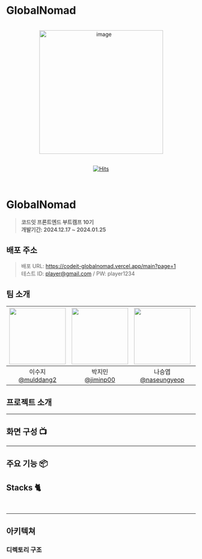 # GlobalNomad
<div align="center">
  <br>
  
<img width="329" alt="image" src="https://github.com/user-attachments/assets/e0fe16bf-efd2-4c4c-85b1-58dee7577703">

  <br>
  <br>
  
[![Hits](https://hits.seeyoufarm.com/api/count/incr/badge.svg?url=https%3A%2F%2Fgithub.com%2Fmulddang2%2Fsuzy-globalnomad&count_bg=%2379C83D&title_bg=%23555555&icon=&icon_color=%23E7E7E7&title=hits&edge_flat=false)](https://hits.seeyoufarm.com)

</div>

<br>

# GlobalNomad
> **코드잇 프론트엔드 부트캠프 10기** <br/> **개발기간: 2024.12.17 ~ 2024.01.25**


## 배포 주소
> 배포 URL: https://codeit-globalnomad.vercel.app/main?page=1 <br/>
> 테스트 ID: player@gmail.com / PW: player1234

## 팀 소개
<div align="center">

|<img src="https://avatars.githubusercontent.com/u/96711699?v=4" width="150" height="150"/>|<img src="https://avatars.githubusercontent.com/u/115972184?v=4" width="150" height="150"/>|<img src="https://avatars.githubusercontent.com/u/166021800?v=4" width="150" height="150"/>|<img src="https://avatars.githubusercontent.com/u/176660375?v=4" width="150" height="150"/>|
|:-:|:-:|:-:|:-:|
|이수지<br/>[@mulddang2](https://github.com/mulddang2)|박지민<br/>[@jiminp00](https://github.com/jiminp00)|나승엽<br/>[@naseungyeop](https://github.com/naseungyeop)|오혁재<br/>[@duckjae12](https://github.com/duckjae12)|
</div>

## 프로젝트 소개

---
## 화면 구성 📺

---
## 주요 기능 📦

## Stacks 🐈

<br>

---
## 아키텍쳐

### 디렉토리 구조
